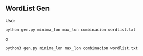 ## WordList Gen

 Uso:

 ```
 python gen.py minima_lon max_lon combinacion wordlist.txt 

 ```
 o

 ```
 python3 gen.py minima_lon max_lon combinacion wordlist.txt 

 ```

  
 
